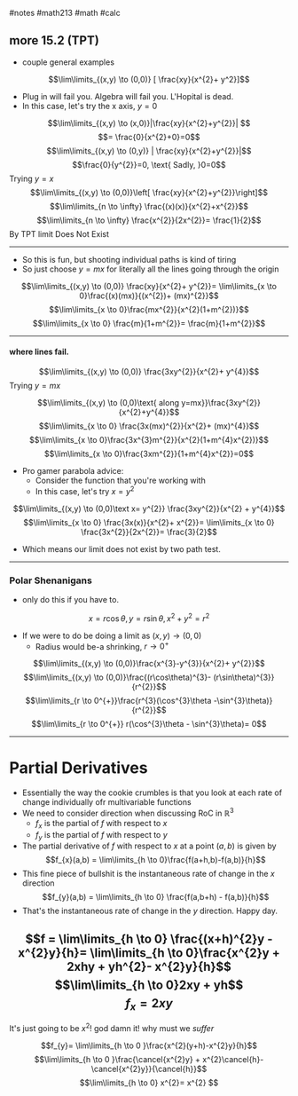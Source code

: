 #notes #math213 #math #calc

## more 15.2 (TPT)
- couple general examples

$$\lim\limits_{(x,y) \to (0,0)} [ \frac{xy}{x^{2}+ y^2}]$$
- Plug in will fail you. Algebra will fail you. L'Hopital is dead.
- In this case, let's try the x axis, $y=0$

$$\lim\limits_{(x,y) \to (x,0)}|\frac{xy}{x^{2}+y^{2}}| $$
$$= \frac{0}{x^{2}+0}=0$$
$$\lim\limits_{(x,y) \to (0,y)} | \frac{xy}{x^{2}+y^{2}}|$$
$$\frac{0}{y^{2}}=0, \text{ Sadly, }0=0$$
Trying $y=x$
$$\lim\limits_{(x,y) \to (0,0)}\left[ \frac{xy}{x^{2}+y^{2}}\right]$$
$$\lim\limits_{n \to \infty} \frac{(x)(x)}{x^{2}+x^{2}}$$
$$\lim\limits_{n \to \infty} \frac{x^{2}}{2x^{2}}= \frac{1}{2}$$
By TPT limit Does Not Exist


----

- So this is fun, but shooting individual paths is kind of tiring
- So just choose $y=mx$ for literally all the lines going through the origin

$$\lim\limits_{(x,y) \to (0,0)} \frac{xy}{x^{2}+ y^{2}}= \lim\limits_{x \to 0}\frac{(x)(mx)}{(x^{2})+ (mx)^{2}}$$
$$\lim\limits_{x \to 0}\frac{mx^{2}}{x^{2}(1+m^{2})}$$
$$\lim\limits_{x \to 0} \frac{m}{1+m^{2}}= \frac{m}{1+m^{2}}$$

---

#### where lines fail.
$$\lim\limits_{(x,y) \to (0,0)} \frac{3xy^{2}}{x^{2}+ y^{4}}$$
Trying $y=mx$

$$\lim\limits_{(x,y) \to (0,0)\text{ along y=mx}}\frac{3xy^{2}}{x^{2}+y^{4}}$$
$$\lim\limits_{x \to 0} \frac{3x(mx)^{2}}{x^{2}+ (mx)^{4}}$$
$$\lim\limits_{x \to 0}\frac{3x^{3}m^{2}}{x^{2}(1+m^{4}x^{2})}$$
$$\lim\limits_{x \to 0}\frac{3xm^{2}}{1+m^{4}x^{2}}=0$$
- Pro gamer parabola advice:
	- Consider the function that you're working with 
	- In this case, let's try $x=y^{2}$

$$\lim\limits_{(x,y) \to (0,0)\text  x= y^{2}} \frac{3xy^{2}}{x^{2} + y^{4}}$$
$$\lim\limits_{x \to 0} \frac{3x(x)}{x^{2}+ x^{2}}= \lim\limits_{x \to 0} \frac{3x^{2}}{2x^{2}}= \frac{3}{2}$$
- Which means our limit does not exist by two path test.

---

### Polar Shenanigans
- only do this if you have to.

$$x=r\cos\theta, y = r\sin\theta, x^{2}+y^{2}=r^{2}$$
- If we were to do be doing a limit as $(x,y)\to(0,0)$
	- Radius would be-a shrinking, $r\to 0^{+}$

$$\lim\limits_{(x,y) \to (0,0)}\frac{x^{3}-y^{3}}{x^{2}+ y^{2}}$$
$$\lim\limits_{(x,y) \to (0,0)}\frac{(r\cos\theta)^{3}- (r\sin\theta)^{3}}{r^{2}}$$
$$\lim\limits_{r \to 0^{+}}\frac{r^{3}(\cos^{3}\theta -\sin^{3}\theta)}{r^{2}}$$
$$\lim\limits_{r \to 0^{+}} r(\cos^{3}\theta - \sin^{3}\theta)= 0$$

----

# Partial Derivatives
- Essentially the way the cookie crumbles is that you look at each rate of change individually ofr multivariable functions
- We need to consider direction when discussing RoC in $\mathbb{R}^{3}$
	- $f_{x}$ is the partial of $f$ with respect to $x$
	- $f_{y}$ is the partial of $f$ with respect to $y$
- The partial derivative of $f$ with respect to $x$ at a point $(a,b)$ is given by$$f_{x}(a,b) = \lim\limits_{h \to 0}\frac{f(a+h,b)-f(a,b)}{h}$$
- This fine piece of bullshit is the instantaneous rate of change in the $x$ direction
$$f_{y}(a,b) = \lim\limits_{h \to 0} \frac{f(a,b+h) - f(a,b)}{h}$$
- That's the instantaneous rate of change in the $y$ direction. Happy day.

$$f = \lim\limits_{h \to 0} \frac{(x+h)^{2}y - x^{2}y}{h}= \lim\limits_{h \to 0}\frac{x^{2}y + 2xhy + yh^{2}- x^{2}y}{h}$$
$$\lim\limits_{h \to 0}2xy + yh$$
$$f_{x}= 2xy$$
---
It's just going to be $x^{2}!$ god damn it! why must we *suffer*

$$f_{y}= \lim\limits_{h \to 0 }\frac{x^{2}(y+h)-x^{2}y}{h}$$
$$\lim\limits_{h \to 0 }\frac{\cancel{x^{2}y} + x^{2}\cancel{h}-\cancel{x^{2}y}}{\cancel{h}}$$
$$\lim\limits_{h \to 0} x^{2}= x^{2} $$

